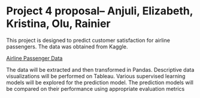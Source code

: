 # Project 4 proposal– Anjuli, Elizabeth, Kristina, Olu, Rainier

This project is designed to predict customer satisfaction for airline passengers. The data was obtained from Kaggle.

[Airline Passenger Data]( https://www.kaggle.com/datasets/binaryjoker/airline-passenger-satisfaction)

The data will be extracted and then transformed in Pandas. Descriptive data visualizations will be performed on Tableau. Various supervised learning models will be explored for the prediction model.  The prediction models will be compared on their performance using appropriate evaluation metrics
